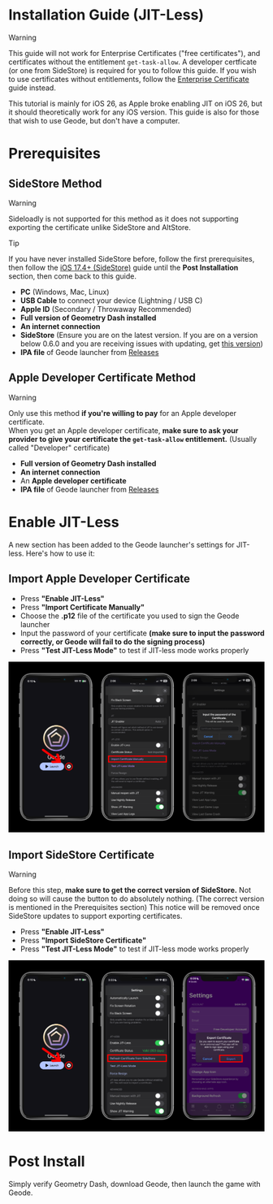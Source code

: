 # Installation Guide (JIT-Less)
> [!WARNING]
> This guide will not work for Enterprise Certificates ("free certificates"), and certificates without the entitlement `get-task-allow`. A developer certficate (or one from SideStore) is required for you to follow this guide. If you wish to use certificates without entitlements, follow the [Enterprise Certificate](./ENTERPRISE-INSTALL-GUIDE.md) guide instead.

This tutorial is mainly for iOS 26, as Apple broke enabling JIT on iOS 26, but it should theoretically work for any iOS version. This guide is also for those that wish to use Geode, but don't have a computer.

# Prerequisites
## SideStore Method
> [!WARNING]
> Sideloadly is not supported for this method as it does not supporting exporting the certificate unlike SideStore and AltStore.

> [!TIP]
> If you have never installed SideStore before, follow the first prerequisites, then follow the [iOS 17.4+ (SideStore)](./MODERN-IOS-INSTALL.md) guide until the **Post Installation** section, then come back to this guide.

- **PC** (Windows, Mac, Linux)
- **USB Cable** to connect your device (Lightning / USB C)
- **Apple ID** (Secondary / Throwaway Recommended)
- **Full version of Geometry Dash installed**
- **An internet connection**
- **SideStore** (Ensure you are on the latest version. If you are on a version below 0.6.0 and you are receiving issues with updating, get [this version](https://github.com/geode-sdk/ios-launcher/raw/refs/heads/main/screenshots/SideStore-0.6.2-pr.959+4534534.ipa))
- **IPA file** of Geode launcher from [Releases](https://github.com/geode-sdk/ios-launcher/releases/latest)

## Apple Developer Certificate Method
> [!WARNING]
> Only use this method **if you're willing to pay** for an Apple developer certificate.
> \
> When you get an Apple developer certificate, **make sure to ask your provider to give your certificate the `get-task-allow` entitlement.** (Usually called "Developer" certificate)

- **Full version of Geometry Dash installed**
- **An internet connection**
- An **Apple developer certificate**
- **IPA file** of Geode launcher from [Releases](https://github.com/geode-sdk/ios-launcher/releases/latest)

# Enable JIT-Less
A new section has been added to the Geode launcher's settings for JIT-less. Here's how to use it:

## Import Apple Developer Certificate
- Press **"Enable JIT-Less"**
- Press **"Import Certificate Manually"**
- Choose the **.p12** file of the certificate you used to sign the Geode launcher
- Input the password of your certificate **(make sure to input the password correctly, or Geode will fail to do the signing process)**
- Press **"Test JIT-Less Mode"** to test if JIT-less mode works properly 

![](screenshots/jitless-cert.png)

## Import SideStore Certificate
> [!WARNING]
> Before this step, **make sure to get the correct version of SideStore.** Not doing so will cause the button to do absolutely nothing. (The correct version is mentioned in the Prerequisites section)
> This notice will be removed once SideStore updates to support exporting certificates.

- Press **"Enable JIT-Less"**
- Press **"Import SideStore Certificate"**
- Press **"Test JIT-Less Mode"** to test if JIT-less mode works properly

![](screenshots/jitless-sidestore.png)

# Post Install
Simply verify Geometry Dash, download Geode, then launch the game with Geode.
